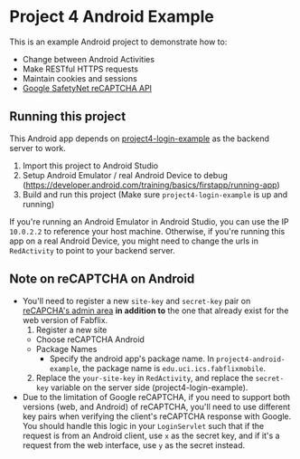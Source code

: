 # Project 4 Android Example

This is an example Android project to demonstrate how to:

- Change between Android Activities
- Make RESTful HTTPS requests
- Maintain cookies and sessions
- [Google SafetyNet reCAPTCHA API](https://developer.android.com/training/safetynet/recaptcha)

## Running this project

This Android app depends on [project4-login-example](https://github.com/UCI-Chenli-teaching/project4-login-example) as the backend server to work.

1. Import this project to Android Studio
2. Setup Android Emulator / real Android Device to debug (https://developer.android.com/training/basics/firstapp/running-app)
3. Build and run this project (Make sure `project4-login-example` is up and running)

If you're running an Android Emulator in Android Studio, you can use the IP `10.0.2.2` to reference your host machine. Otherwise, if you're running this app on a real Android Device, you might need to change the urls in `RedActivity` to point to your backend server.

## Note on reCAPTCHA on Android
- You'll need to register a new `site-key` and `secret-key` pair on [reCAPCHA's admin area](https://www.google.com/recaptcha/admin) **in addition to** the one that already exist for the web version of Fabflix.
  1. Register a new site
    - Choose reCAPTCHA Android
    - Package Names
      - Specify the android app's package name. In `project4-android-example`, the package name is `edu.uci.ics.fabflixmobile`.
  2. Replace the `your-site-key` in `RedActivity`, and replace the `secret-key` variable on the server side (project4-login-example).
- Due to the limitation of Google reCAPTCHA, if you need to support both versions (web, and Android) of reCAPTCHA, you'll need to use different key pairs when verifying the client's reCAPTCHA response with Google. You should handle this logic in your `LoginServlet` such that if the request is from an Android client, use `x` as the secret key, and if it's a request from the web interface, use `y` as the secret instead.
